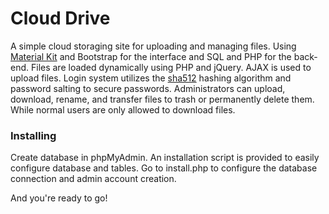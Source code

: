# Cloud Drive

A simple cloud storaging site for uploading and managing files. Using [Material Kit](https://demos.creative-tim.com/material-kit/index.html) and Bootstrap for the interface and SQL and PHP for the back-end. Files are loaded dynamically using PHP and jQuery. AJAX is used to upload files. Login system utilizes the [sha512](https://en.wikipedia.org/wiki/SHA-2) hashing algorithm and password salting to secure passwords. Administrators can upload, download, rename, and transfer files to trash or permanently delete them. While normal users are only allowed to download files.

### Installing

Create database in phpMyAdmin. An installation script is provided to easily configure database and tables. Go to install.php to configure the database connection and admin account creation.

And you're ready to go!
